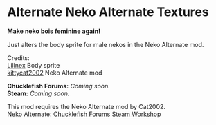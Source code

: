 # Alternate Neko Alternate Textures

**Make neko bois feminine again!**

<!--![Cover Image](https://github.com/thakyZ/AltNekoTextures/media/cover.png)   -->
<!--![Character Selection Without Mod](https://github.com/thakyZ/AltNekoTextures/media/image0.png)   -->
<!--![Character Selection With Mod](https://github.com/thakyZ/AltNekoTextures/media/image1.png)-->

Just alters the body sprite for male nekos in the Neko Alternate mod.

Credits:   
[Lillnex](https://github.com/Lillnex) Body sprite   
[kittycat2002](https://github.com/kittycat2002) Neko Alternate mod

**Chucklefish Forums:** *Coming soon.*   
**Steam:** *Coming soon.*

This mod requires the Neko Alternate mod by Cat2002.   
Neko Alternate: [Chucklefish Forums](https://community.playstarbound.com/resources/neko-alternate.5159/) [Steam Workshop](https://steamcommunity.com/sharedfiles/filedetails/?id=1109772923)
